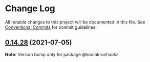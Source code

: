 # Change Log

All notable changes to this project will be documented in this file.
See [Conventional Commits](https://conventionalcommits.org) for commit guidelines.

## [0.14.28](https://github.com/skyverge/kodiak-ui/compare/@kodiak-ui/hooks@0.14.27...@kodiak-ui/hooks@0.14.28) (2021-07-05)

**Note:** Version bump only for package @kodiak-ui/hooks
